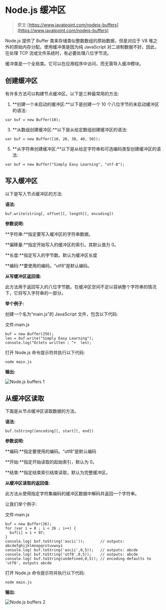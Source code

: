 # Node.js 缓冲区

> 原文:[https://www.javatpoint.com/nodejs-buffers](https://www.javatpoint.com/nodejs-buffers)

Node.js 提供了 Buffer 类来存储类似整数数组的原始数据，但是对应于 V8 堆之外的原始内存分配。使用缓冲类是因为纯 JavaScript 对二进制数据不好。因此，在处理 TCP 流或文件系统时，有必要处理八位字节流。

缓冲类是一个全局类。它可以在应用程序中访问，而无需导入缓冲模块。

## 创建缓冲区

有许多方法可以构建节点缓冲区。以下是三种最常用的方法:

1.  **创建一个未启动的缓冲区:**以下是创建一个 10 个八位字节的未启动缓冲区的语法:

```
var buf = new Buffer(10);

```

3.  **从数组创建缓冲区:**以下是从给定数组创建缓冲区的语法:

```
var buf = new Buffer([10, 20, 30, 40, 50]); 

```

5.  **从字符串创建缓冲区:**以下是从给定字符串和可选编码类型创建缓冲区的语法:

```
var buf = new Buffer("Simply Easy Learning", "utf-8"); 

```

## 写入缓冲区

以下是写入节点缓冲区的方法:

**语法:**

```
buf.write(string[, offset][, length][, encoding])

```

**参数说明:**

**字符串:**指定要写入缓冲区的字符串数据。

**偏移量:**指定开始写入的缓冲区的索引。其默认值为 0。

**长度:**指定写入的字节数。默认为缓冲区长度

**编码:**要使用的编码。“utf8”是默认编码。

**从写缓冲区返回值:**

此方法用于返回写入的八位字节数。在缓冲区空间不足以容纳整个字符串的情况下，它将写入字符串的一部分。

**举个例子:**

创建一个名为“main.js”的 JavaScript 文件，包含以下代码:

文件:main.js

```
buf = new Buffer(256);
len = buf.write("Simply Easy Learning");
console.log("Octets written : "+  len);

```

打开 Node.js 命令提示符并执行以下代码:

```
node main.js

```

**输出:**

![Node.js buffers 1](../Images/8aaed2cdc73fd5afc6ba5676e6f8d1a8.png)

## 从缓冲区读取

下面是从节点缓冲区读取数据的方法。

**语法:**

```
buf.toString([encoding][, start][, end])

```

**参数说明:**

**编码:**指定要使用的编码。“utf8”是默认编码

**开始:**指定开始读取的起始索引，默认为 0。

**结束:**指定结束索引结束读取，默认为完整缓冲区。

**从缓冲区读取的返回值:**

此方法从使用指定字符集编码的缓冲区数据中解码并返回一个字符串。

让我们举个例子:

文件:main.js

```
buf = new Buffer(26);
for (var i = 0 ; i < 26 ; i++) {
  buf[i] = i + 97;
}
console.log( buf.toString('ascii'));       // outputs: abcdefghijklmnopqrstuvwxyz
console.log( buf.toString('ascii',0,5));   // outputs: abcde
console.log( buf.toString('utf8',0,5));    // outputs: abcde
console.log( buf.toString(undefined,0,5)); // encoding defaults to 'utf8', outputs abcde

```

打开 Node.js 命令提示符并执行以下代码:

```
node main.js

```

**输出:**

![Node.js buffers 2](../Images/2dcbb2f6b6cdfdb75e663cf6d56240bb.png)